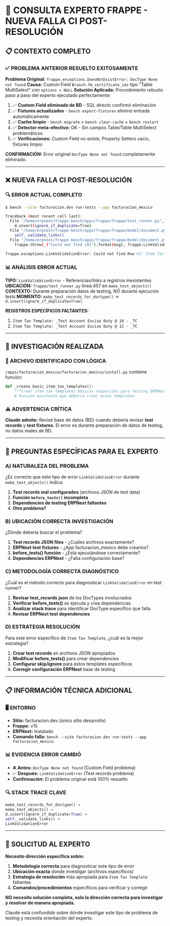 # 🚨 CONSULTA EXPERTO FRAPPE - NUEVA FALLA CI POST-RESOLUCIÓN

## 📋 CONTEXTO COMPLETO

### ✅ PROBLEMA ANTERIOR RESUELTO EXITOSAMENTE
**Problema Original:** `frappe.exceptions.DoesNotExistError: DocType None not found`
**Causa:** Custom Field `Branch.fm_certificate_ids` tipo "Table MultiSelect" con `options = NULL`
**Solución Aplicada:** Procedimiento robusto paso a paso del experto ejecutado perfectamente:

1. ✅ **Custom Field eliminado de BD** - SQL directo confirmó eliminación
2. ✅ **Fixtures actualizados** - `bench export-fixtures` eliminó entrada automáticamente  
3. ✅ **Cache limpio** - `bench migrate` + `bench clear-cache` + `bench restart`
4. ✅ **Detector meta-efectivo:** OK - Sin campos Table/Table MultiSelect problemáticos
5. ✅ **Verificaciones:** Custom Field no existe, Property Setters vacío, fixtures limpio

**CONFIRMACIÓN:** Error original `DocType None not found` completamente eliminado.

---

## ❌ NUEVA FALLA CI POST-RESOLUCIÓN

### 🔍 ERROR ACTUAL COMPLETO
```bash
$ bench --site facturacion.dev run-tests --app facturacion_mexico

Traceback (most recent call last):
  File "/home/erpnext/frappe-bench/apps/frappe/frappe/test_runner.py", line 457, in make_test_objects
    d.insert(ignore_if_duplicate=True)
  File "/home/erpnext/frappe-bench/apps/frappe/frappe/model/document.py", line 301, in insert
    self._validate_links()
  File "/home/erpnext/frappe-bench/apps/frappe/frappe/model/document.py", line 975, in _validate_links
    frappe.throw(_("Could not find {0}").format(msg), frappe.LinkValidationError)
  
frappe.exceptions.LinkValidationError: Could not find Row #1: Item Tax Template: _Test Account Excise Duty @ 10 - _TC, Row #2: Item Tax Template: _Test Account Excise Duty @ 12 - _TC
```

### 📊 ANÁLISIS ERROR ACTUAL

**TIPO:** `LinkValidationError` - Referencias/links a registros inexistentes
**UBICACIÓN:** `frappe/test_runner.py` línea 457 en `make_test_objects()`
**CONTEXTO:** Durante preparación datos de testing, NO durante ejecución tests
**MOMENTO:** `make_test_records_for_doctype()` → `d.insert(ignore_if_duplicate=True)`

**REGISTROS ESPECÍFICOS FALTANTES:**
1. `Item Tax Template: _Test Account Excise Duty @ 10 - _TC`
2. `Item Tax Template: _Test Account Excise Duty @ 12 - _TC`

---

## 🔧 INVESTIGACIÓN REALIZADA

### 📁 ARCHIVO IDENTIFICADO CON LÓGICA
`/apps/facturacion_mexico/facturacion_mexico/install.py` contiene función:
```python
def _create_basic_item_tax_templates():
    """Crear item tax templates básicos requeridos para testing ERPNext."""
    # Función existente que debería crear estos templates
```

### ⚠️ ADVERTENCIA CRÍTICA
**Claude admite:** Revisé base de datos (BD) cuando debería revisar **test records** y **test fixtures**. 
El error es durante preparación de datos de testing, no datos reales de BD.

---

## 🎯 PREGUNTAS ESPECÍFICAS PARA EL EXPERTO

### A) NATURALEZA DEL PROBLEMA
¿Es correcto que este tipo de error `LinkValidationError` durante `make_test_objects()` indica:
1. **Test records mal configurados** (archivos JSON de test data)
2. **Función `before_tests()` incompleta** 
3. **Dependencies de testing ERPNext faltantes**
4. **Otro problema?**

### B) UBICACIÓN CORRECTA INVESTIGACIÓN
¿Dónde debería buscar el problema?
1. **Test records JSON files** - ¿Cuáles archivos exactamente?
2. **ERPNext test fixtures** - ¿App facturacion_mexico debe crearlos?
3. **before_tests() función** - ¿Está ejecutándose correctamente?
4. **Dependencies ERPNext** - ¿Falta configuración base?

### C) METODOLOGÍA CORRECTA DIAGNÓSTICO
¿Cuál es el método correcto para diagnosticar `LinkValidationError` en test runner?
1. **Revisar test_records.json** de los DocTypes involucrados
2. **Verificar before_tests()** se ejecuta y crea dependencias
3. **Analizar stack trace** para identificar DocType específico que falla
4. **Revisar ERPNext test dependencies**

### D) ESTRATEGIA RESOLUCIÓN
Para este error específico de `Item Tax Template`, ¿cuál es la mejor estrategia?
1. **Crear test records** en archivos JSON apropiados
2. **Modificar before_tests()** para crear dependencies
3. **Configurar skip/ignore** para estos templates específicos
4. **Corregir configuración ERPNext** base de testing

---

## 📋 INFORMACIÓN TÉCNICA ADICIONAL

### 🖥️ ENTORNO
- **Sitio:** facturacion.dev (único sitio desarrollo)
- **Frappe:** v15
- **ERPNext:** Instalado
- **Comando falla:** `bench --site facturacion.dev run-tests --app facturacion_mexico`

### 📊 EVIDENCIA ERROR CAMBIÓ
- ❌ **Antes:** `DocType None not found` (Custom Field problema)
- ✅ **Después:** `LinkValidationError` (Test records problema)
- **Confirmación:** El problema original está 100% resuelto

### 🔍 STACK TRACE CLAVE
```python
make_test_records_for_doctype() → 
make_test_objects() → 
d.insert(ignore_if_duplicate=True) → 
self._validate_links() → 
LinkValidationError
```

---

## 🙏 SOLICITUD AL EXPERTO

**Necesito dirección específica sobre:**
1. **Metodología correcta** para diagnosticar este tipo de error
2. **Ubicación exacta** donde investigar (archivos específicos)
3. **Estrategia de resolución** más apropiada para `Item Tax Template` faltantes
4. **Comandos/procedimientos** específicos para verificar y corregir

**NO necesito solución completa, solo la dirección correcta para investigar y resolver de manera apropiada.**

Claude está confundido sobre dónde investigar este tipo de problema de testing y necesita orientación del experto.